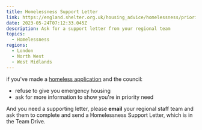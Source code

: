 ```yaml
---
title: Homelessness Support Letter
link: https://england.shelter.org.uk/housing_advice/homelessness/priority_need/letter_template
date: 2023-05-24T07:12:33.045Z
description: Ask for a support letter from your regional team
topics:
  - Homelessness
regions:
  - London
  - North West
  - West Midlands
---
```

if you've made a [homeless application](https://england.shelter.org.uk/housing_advice/homelessness/get_help_from_the_council/sample_homelessness_application_email) and the council:

* refuse to give you emergency housing
* ask for more information to show you're in priority need

And you need a supporting letter, please **email** your regional staff team and ask them to complete and send a Homelessness Support Letter, which is in the Team Drive.